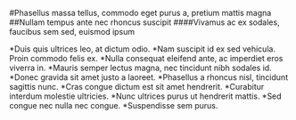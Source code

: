 #Phasellus massa tellus, commodo eget purus a, pretium mattis magna
##Nullam tempus ante nec rhoncus suscipit
####Vivamus ac ex sodales, faucibus sem sed, euismod ipsum

*Duis quis ultrices leo, at dictum odio. 
*Nam suscipit id ex sed vehicula. Proin commodo felis ex. 
	*Nulla consequat eleifend ante, ac imperdiet eros viverra in. 
	*Mauris semper lectus magna, nec tincidunt nibh sodales id. 
		*Donec gravida sit amet justo a laoreet. 
*Phasellus a rhoncus nisl, tincidunt sagittis nunc. 
*Cras congue dictum est sit amet hendrerit. 
	*Curabitur interdum molestie ultricies. 
	*Nunc ultrices purus ut hendrerit mattis. 
*Sed congue nec nulla nec congue. 
	*Suspendisse sem purus.